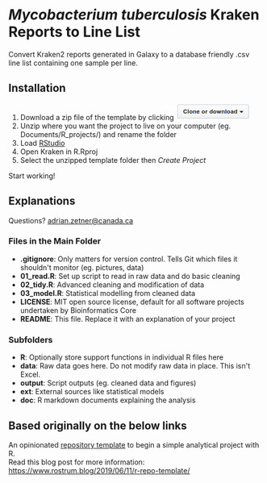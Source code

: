 # *Mycobacterium tuberculosis* Kraken Reports to Line List

Convert Kraken2 reports generated in Galaxy to a database friendly .csv line list containing one sample per line. 

## Installation

1. Download a zip file of the template by clicking ![](https://raw.githubusercontent.com/TheZetner/picturehosting/master/clone-or-download.png)  
2. Unzip where you want the project to live on your computer (eg. Documents/R_projects/) and rename the folder  
3. Load [RStudio](https://www.rstudio.com/)   
4. Open Kraken in R.Rproj  
5. Select the unzipped template folder then _Create Project_  

Start working!

## Explanations

Questions? [adrian.zetner@canada.ca](mailto:adrian.zetner@canada.ca)

### Files in the Main Folder

* **.gitignore**: Only matters for version control. Tells Git which files it shouldn't monitor (eg. pictures, data)  
* **01_read.R**: Set up script to read in raw data and do basic cleaning  
* **02_tidy.R**: Advanced cleaning and modification of data  
* **03_model.R**: Statistical modelling from cleaned data
* **LICENSE**: MIT open source license, default for all software projects undertaken by Bioinformatics Core  
* **README**: This file. Replace it with an explanation of your project  

### Subfolders  

* **R**: Optionally store support functions in individual R files here  
* **data**: Raw data goes here. Do not modify raw data in place. This isn't Excel.  
* **output**: Script outputs (eg. cleaned data and figures)  
* **ext**: External sources like statistical models  
* **doc**: R markdown documents explaining the analysis

## Based originally on the below links
An opinionated [repository template](https://github.blog/2019-06-06-generate-new-repositories-with-repository-templates/)
to begin a simple analytical project with R.  
Read this blog post for more information: https://www.rostrum.blog/2019/06/11/r-repo-template/
